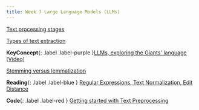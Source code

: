 ```yaml
---
title: Week 7 Large Language Models (LLMs)
---
```


[Text processing stages](../notes/textstages)

[Types of text extraction](../notes/textextraction)

**KeyConcept**{: .label .label-purple }[LLMs, exploring the Giants' language](../notes/textprocessing)
   [[Video]](#)



[Stemming versus lemmatization](../notes/stemvslemmatize)


**Reading**{: .label .label-blue } [Regular Expressions, Text Normalization, Edit Distance](https://web.stanford.edu/~jurafsky/slp3/2.pdf)

**Code**{: .label .label-red } [Getting started with Text Preprocessing](https://www.kaggle.com/code/sudalairajkumar/getting-started-with-text-preprocessing) 
